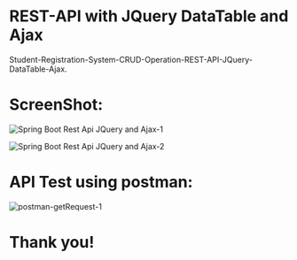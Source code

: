 # REST-API with JQuery DataTable and Ajax
Student-Registration-System-CRUD-Operation-REST-API-JQuery-DataTable-Ajax.
# ScreenShot:
![Spring Boot Rest Api JQuery and Ajax-1](https://user-images.githubusercontent.com/91146041/212526244-8f74b90c-99f2-4c60-a4d3-3a04f262b9a4.png)

![Spring Boot Rest Api JQuery and Ajax-2](https://user-images.githubusercontent.com/91146041/212526248-3e87c7d9-30f6-4020-b3d9-346883e0ad3c.png)

# API Test using postman:
![postman-getRequest-1](https://user-images.githubusercontent.com/91146041/212526250-80723902-76c2-4f2f-bc6a-6cac52208c1e.JPG)

# Thank you! 
